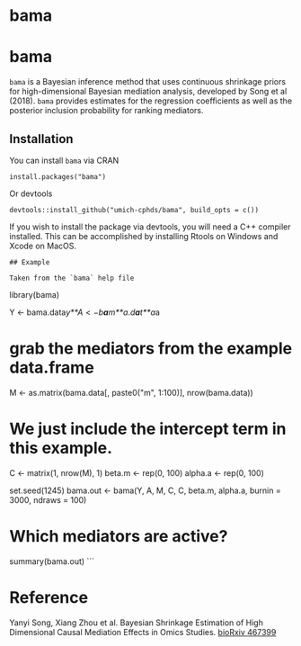 <!-- README.md is generated from README.Rmd. Please edit that file -->
bama
====

<!-- badges: start -->
<!-- badges: end -->
bama
====

`bama` is a Bayesian inference method that uses continuous shrinkage
priors for high-dimensional Bayesian mediation analysis, developed by
Song et al (2018). `bama` provides estimates for the regression
coefficients as well as the posterior inclusion probability for ranking
mediators.

Installation
------------

You can install `bama` via CRAN

    install.packages("bama")

Or devtools

    devtools::install_github("umich-cphds/bama", build_opts = c())

If you wish to install the package via devtools, you will need a C++
compiler installed. This can be accomplished by installing Rtools on
Windows and Xcode on MacOS.

    ## Example

    Taken from the `bama` help file

library(bama)

Y &lt;- bama.data*y**A* &lt; −*b**a**m**a*.*d**a**t**a*a

grab the mediators from the example data.frame
==============================================

M &lt;- as.matrix(bama.data\[, paste0("m", 1:100)\], nrow(bama.data))

We just include the intercept term in this example.
===================================================

C &lt;- matrix(1, nrow(M), 1) beta.m &lt;- rep(0, 100) alpha.a &lt;-
rep(0, 100)

set.seed(1245) bama.out &lt;- bama(Y, A, M, C, C, beta.m, alpha.a,
burnin = 3000, ndraws = 100)

Which mediators are active?
===========================

summary(bama.out) \`\`\`

Reference
=========

Yanyi Song, Xiang Zhou et al. Bayesian Shrinkage Estimation of High
Dimensional Causal Mediation Effects in Omics Studies. [bioRxiv
467399](https://doi.org/10.1101/467399)
